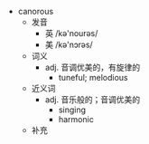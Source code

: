 - canorous
  - 发音
    - 英 /kə'nourəs/
    - 美 /kə'nɔrəs/
  - 词义
    - adj. 音调优美的，有旋律的
      - tuneful; melodious 
  - 近义词
    - adj. 音乐般的；音调优美的
      - singing
      - harmonic
  - 补充